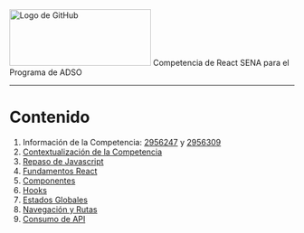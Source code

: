 <img src="https://somospnt.com/images/blog/cover/componentes-react.png" alt="Logo de GitHub" width="250" height="100">
Competencia de React SENA para el Programa de ADSO

---

# Contenido
1. Información de la Competencia: [2956247](https://github.com/aperezn298/ReactSENA/tree/main/01_InfoCompetencia_2956247) y [2956309](https://github.com/aperezn298/ReactSENA/tree/main/01_InfoCompetencia_2956309)
2. [Contextualización de la Competencia](https://github.com/aperezn298/ReactSENA/tree/main/02_ContextualizacionCompetencia)
3. [Repaso de Javascript](https://github.com/aperezn298/ReactSENA/tree/main/03_RepasoJavascript)
4. [Fundamentos React](https://github.com/aperezn298/ReactSENA/tree/main/04_FundamentosReact)
5. [Componentes](https://github.com/aperezn298/ReactSENA/tree/main/05_Componentes)
6. [Hooks](https://github.com/aperezn298/ReactSENA/tree/main/06_Hooks)
7. [Estados Globales](https://github.com/aperezn298/ReactSENA/tree/main/07_EstadosGlobales)
8. [Navegación y Rutas](https://github.com/aperezn298/ReactSENA/tree/main/08_Navegacion)
9. [Consumo de API](https://github.com/aperezn298/ReactSENA/tree/main/09_ConsumoAPI)